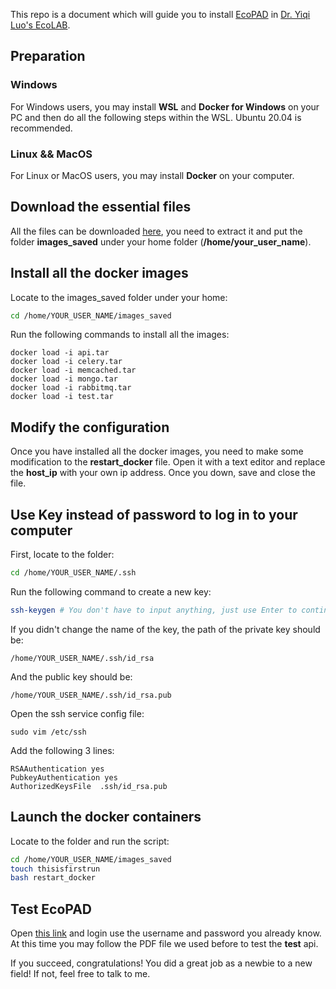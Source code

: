 This repo is a document which will guide you to install [EcoPAD](https://ecolab.nau.edu/ecopad) in [Dr. Yiqi Luo's EcoLAB](https://www2.nau.edu/luo-lab/).

## Preparation

### Windows

For Windows users, you may install **WSL** and **Docker for Windows** on your PC and then do all the following steps within the WSL. Ubuntu 20.04 is recommended.

### Linux && MacOS

For Linux or MacOS users, you may install **Docker** on your computer.

## Download the essential files

All the files can be downloaded [here](https://drive.google.com/file/d/1kDOSnQFzHOhcRhrey65lWKaSdBddNUlz/view?usp=sharing), you need to extract it and put the folder **images_saved** under your home folder (**/home/your_user_name**).

## Install all the docker images

Locate to the images_saved folder under your home:
```Bash
cd /home/YOUR_USER_NAME/images_saved
```

Run the following commands to install all the images:

```
docker load -i api.tar
docker load -i celery.tar
docker load -i memcached.tar
docker load -i mongo.tar
docker load -i rabbitmq.tar
docker load -i test.tar
```
## Modify the configuration

Once you have installed all the docker images, you need to make some modification to the **restart_docker** file. Open it with a text editor and replace the **host_ip**
 with your own ip address. Once you down, save and close the file.
 
## Use Key instead of password to log in to your computer

First, locate to the folder:

```Bash
cd /home/YOUR_USER_NAME/.ssh
```

Run the following command to create a new key:

```Bash
ssh-keygen # You don't have to input anything, just use Enter to continue
```

If you didn't change the name of the key, the path of the private key should be:

```
/home/YOUR_USER_NAME/.ssh/id_rsa
```

And the public key should be:

```
/home/YOUR_USER_NAME/.ssh/id_rsa.pub
```

Open the ssh service config file:

```
sudo vim /etc/ssh
```

Add the following 3 lines:

```
RSAAuthentication yes 
PubkeyAuthentication yes
AuthorizedKeysFile  .ssh/id_rsa.pub
```

## Launch the docker containers

Locate to the folder and run the script:

```Bash
cd /home/YOUR_USER_NAME/images_saved
touch thisisfirstrun
bash restart_docker
```

## Test EcoPAD

Open [this link](http://127.0.0.1/api/queue) and login use the username and password you already know. At this time you may follow the PDF file we used before to
 test the **test** api. 
 
 If you succeed, congratulations! You did a great job as a newbie to a new field! If not, feel free to talk to me.


